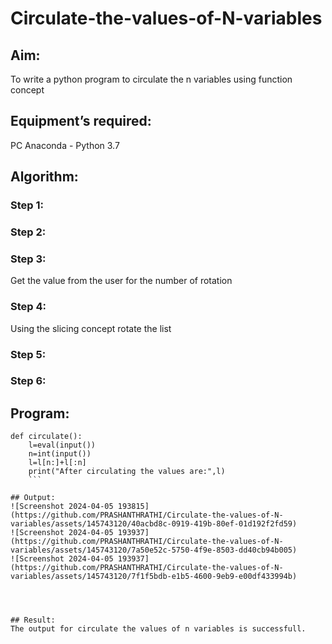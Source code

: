 # Circulate-the-values-of-N-variables
## Aim:
To write a python program to circulate the n variables using function concept
## Equipment’s required:
PC
Anaconda - Python 3.7
## Algorithm: 
### Step 1: 
### Step 2: 
### Step 3: 
Get the value from the user for the number of rotation
### Step 4: 
Using the slicing concept rotate the list

### Step 5: 
### Step 6: 
## Program:
```
def circulate():
    l=eval(input())
    n=int(input())
    l=l[n:]+l[:n]
    print("After circulating the values are:",l)
    ```

## Output:
![Screenshot 2024-04-05 193815](https://github.com/PRASHANTHRATHI/Circulate-the-values-of-N-variables/assets/145743120/40acbd8c-0919-419b-80ef-01d192f2fd59)
![Screenshot 2024-04-05 193937](https://github.com/PRASHANTHRATHI/Circulate-the-values-of-N-variables/assets/145743120/7a50e52c-5750-4f9e-8503-dd40cb94b005)
![Screenshot 2024-04-05 193937](https://github.com/PRASHANTHRATHI/Circulate-the-values-of-N-variables/assets/145743120/7f1f5bdb-e1b5-4600-9eb9-e00df433994b)




## Result:
The output for circulate the values of n variables is successfull.
